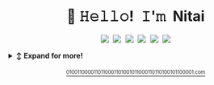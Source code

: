 <!-- Title -->
<h1 align="center" title="...and I'm happy to see you here :)">👋 𝙷𝚎𝚕𝚕𝚘! 𝙸'𝚖 Nitai</h1>

<!-- Contact and keys -->
<!-- <p align="center">
<a href="mailto:satapathynitai36@gmail.com" title="Email Address"><code>Gmail</code></a>
</p> -->

<!-- Socials -->
<p align="center">
   <kbd>
  <a href="https://www.linkedin.com/in/nitai-satapathy" title="LinkedIn - Nitai Satapathy"><img src="https://img.shields.io/badge/-Nitai_Satapathy-0072b1?style=flat&logo=Linkedin&logoColor=white" /></a>
  <a href="https://www.instagram.com/nitai_satapathy" title="Instagram - nitai_satapathy"><img src="https://img.shields.io/badge/-nitai_satapathy-E4405F?style=flat&logo=instagram&logoColor=white" /></a>
  <a href="https://twitter.com/satapathy_nitai" title="Twitter - @satapathy_nitai"><img src="https://img.shields.io/badge/-@satapathy_nitai-00acee?style=flat&logo=Twitter&logoColor=white" /></a>
  <a href="https://www.hackerrank.com/profile/nitaisatapathy37" title="Hackerrank - @Nitai Satapathy"><img src="https://img.shields.io/badge/-@nitai_satapathy-00EA64?style=flat&logo=hackerrank&logoColor=white" /></a>
  <a href="https://nitaisatapathy.netlify.app" title="Personal Website"><img src="https://img.shields.io/badge/-Portfolio-00CCB4?style=flat&logo=ApacheSpark&logoColor=white" /></a>
  <a href="https://www.kaggle.com/nitaisatapathy" title="Kaggle - Nitai Satapathy"><img src="https://img.shields.io/badge/-@nitaisatapathy-20BEFF?style=flat&logo=kaggle&logoColor=white" /></a>
  </kbd>
</p>


<!-- Outer collapsible -->  
<details>
   <summary><b>↕️ Expand for more!</b></summary>
  
   <br>
   
<!-- About Section -->
<details>
  <summary><b>👤 About</b></summary>
    <p>
      
<blockquote>

I am a Student and beginner in programming. Willing to learn, create and design new stuff with a love for problem-solving!

I also enjoy attending competitions, as it's a great opportunity to try out new technologies, meet new people and consume a lot of free caffeine.

When I'm not at the keyboard, I like sports, astronomy and hanging out with friends.

</blockquote>
    
----
  
  </p>
</details>


<!-- Tech Stack -->  
<details>
  <summary><b>🛠️ Tech Stack</b></summary>
    <p>

| **Category** | **Technologies** |
| - | - |
**Frontend** | [![HTML](https://img.shields.io/static/v1?label=&message=HTML&color=E34F26&logo=html5&logoColor=FFFFFF)](https://developer.mozilla.org/en-US/docs/Web/HTML) [![CSS](https://img.shields.io/static/v1?label=&message=CSS&color=1572B6&logo=css3&logoColor=FFFFFF)](https://developer.mozilla.org/en-US/docs/Web/CSS) [![JavaScript](https://img.shields.io/static/v1?label=&message=JavaScript&color=F7DF1E&logo=javascript&logoColor=000000)](https://www.javascript.com/) |
**Backend** | [![Python](https://img.shields.io/static/v1?label=&message=Python&color=3776AB&logo=python&logoColor=FFFFFF)](https://www.python.org/) [![SQL](https://img.shields.io/static/v1?label=&message=SQL&color=4479A1&logo=postgresql&logoColor=FFFFFF)](https://www.postgresql.org/) |
**Data & Visualization** | [![Power BI](https://img.shields.io/static/v1?label=&message=Power%20BI&color=F2C811&logo=powerbi&logoColor=FFFFFF)](https://powerbi.microsoft.com/en-us/) [![NumPy](https://img.shields.io/static/v1?label=&message=NumPy&color=013243&logo=numpy&logoColor=FFFFFF)](https://numpy.org/) |
**Creative Coding** | [![p5.js](https://img.shields.io/static/v1?label=&message=p5.js&color=ED225D&logo=p5dotjs&logoColor=FFFFFF)](https://p5js.org/) |
**Version Control** | [![GitHub](https://img.shields.io/static/v1?label=&message=GitHub&color=181717&logo=github&logoColor=FFFFFF)](https://github.com/) |
**Tools** | [![VS Code](https://img.shields.io/static/v1?label=&message=VS%20Code&color=007ACC&logo=visualstudiocode&logoColor=FFFFFF)](https://code.visualstudio.com/) [![Jupyter](https://img.shields.io/static/v1?label=&message=Jupyter&color=F37626&logo=jupyter&logoColor=FFFFFF)](https://jupyter.org/) [![Google Colab](https://img.shields.io/static/v1?label=&message=Google%20Colab&color=F9AB00&logo=googlecolab&logoColor=FFFFFF)](https://colab.research.google.com/) |

----      

  </p>
</details>


<!-- Blog Posts -->
<details>
  <summary><b>📰 Latest Blog Posts</b></summary>
    <p>
  
      
      
<!-- BLOG-POST-LIST:START -->
- [Coming Soon 🔜]
<!-- BLOG-POST-LIST:END -->

----

</p>
</details>


<!-- Metrics -->
<details>
  <summary><b>📊 Metrics</b></summary>
    <p>

<a href="https://github.com/nitai-satapathy/nitai-satapathy/blob/master/METRICS.md">
   <img  width="400" src="https://raw.githubusercontent.com/nitai-satapathy/nitai-satapathy/master/assets/metrics/summary.svg" alt="General Stats">
   <img  width="400" src="https://raw.githubusercontent.com/nitai-satapathy/nitai-satapathy/master/assets/metrics/habits.svg" alt="Coding Habits">
</a>
<br /><br /><br />
       


**[➡️ More Metrics](/METRICS.md)**

</p>
</details>


<!-- Recent Activity -->
<details>
  <summary><b>⚡ Recent Activity</b></summary>
    <p>
            
<a href="/METRICS.md"><img align='right' width='300' src='https://github-contribution-stats.vercel.app/api/?username=nitai-satapathy' alt='Astro Dab'></a>
<!--START_SECTION:activity-->

<!--END_SECTION:activity-->

➡️  **[More Activity](/RECENT-ACTIVITY.md)**

----

</p>
</details>

<!-- Snek -->   
<p align="center">
<a href="https://gitstar-ranking.com/nitai-satapathy" title="Snek 🐍"><img width="500" src="https://raw.githubusercontent.com/Lissy93/Lissy93/master/assets/github-snake.svg" /></a>
</p>

</details>


<p align="center"><a href="https://nitaisatapathy.netlify.app/"><sup><sub>0100110000110110001101001011000110110100101100001.com</sub></sup></a></p>
